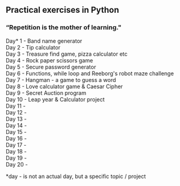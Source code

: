 ## Practical exercises in Python
### “Repetition is the mother of learning."

Day* 1 - Band name generator  <br>
Day 2 - Tip calculator <br>
Day 3 - Treasure find game, pizza calculator etc <br>
Day 4 - Rock paper scissors game <br>
Day 5 - Secure password generator <br>
Day 6 - Functions, while loop and Reeborg's robot maze challenge <br>
Day 7 - Hangman - a game to guess a word <br>
Day 8 - Love calculator game & Caesar Cipher <br>
Day 9 - Secret Auction program <br>
Day 10 - Leap year & Calculator project <br>
Day 11 -   <br> 
Day 12 -   <br> 
Day 13 -   <br> 
Day 14 -   <br> 
Day 15 -   <br> 
Day 16 -   <br>
Day 17 -   <br> 
Day 18 -   <br> 
Day 19 -   <br> 
Day 20 -   <br> 


*day - is not an actual day, but a specific topic / project <br> <br>

